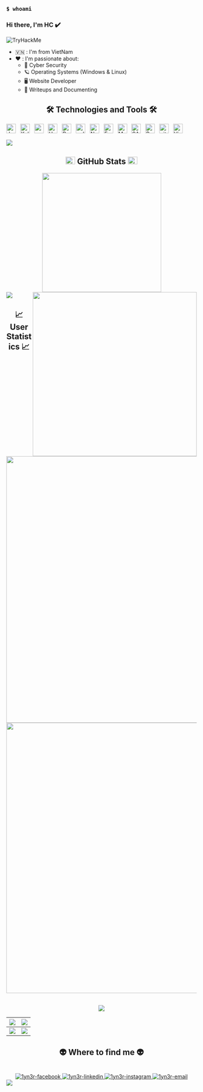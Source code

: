 ### `$ whoami`

### Hi there, I'm HC ✔️ 

<img src="https://tryhackme-badges.s3.amazonaws.com/0x8088.png" alt="TryHackMe">

- 🇻🇳 : I'm from VietNam
- ❤️ : I'm passionate about:
  - 🔐 Cyber Security
  - 🪐 Operating Systems (Windows & Linux)
  - 🖥️ Website Developer
  - 📝 Writeups and Documenting
    
<h2 align="center">🛠 Technologies and Tools 🛠</h2>

<!-- https://simpleicons.org/ -->
<span><img src="https://img.shields.io/badge/JavaScript-282C34?logo=javascript&logoColor=F7DF1E" alt="JavaScript logo" title="JavaScript" height="25" /></span>
&nbsp;
<span><img src="https://img.shields.io/badge/Kali Linux-282C34?logo=Kali Linux&logoColor=#557C94" alt="Kali Linux logo" title="Kali Linux" height="25" /></span>
&nbsp;
<span><img src="https://img.shields.io/badge/CentOS-282C34?logo=centos&logoColor=#262577" alt="centos logo" title="centos" height="25" /></span>
&nbsp;
<span><img src="https://img.shields.io/badge/Handlebars.js-282C34?logo=Handlebars.js&logoColor=000000" alt="Handlebars.js logo" title="Handlebars" height="25" /></span>
&nbsp;
<span><img src="https://img.shields.io/badge/Python-282C34?logo=Python&logoColor=3776AB" alt="Python logo" title="Python" height="25" /></span>
&nbsp;
<span><img src="https://img.shields.io/badge/C++-282C34?logo=cplusplus&logocplusplus=A8B9CC" alt="cplusplus logo" title="cplusplus" height="25" /></span>
&nbsp;
<span><img src="https://img.shields.io/badge/Node.js-282C34?logo=node.js&logoColor=00F200" alt="Node.js logo" title="Node.js" height="25" /></span>
&nbsp;
<span><img src="https://img.shields.io/badge/Express-282C34?logo=express&logoColor=FFFFFF" alt="Express.js logo" title="Express.js" height="25" /></span>
&nbsp;
<span><img src="https://img.shields.io/badge/MongoDB-282C34?logo=mongodb&logoColor=47A248" alt="MongoDB logo" title="MongoDB" height="25" /></span>
&nbsp;
<span><img src="https://img.shields.io/badge/Sass-282C34?logo=sass&logoColor=CC6699" alt="SASS logo" title="SASS" height="25" /></span>
&nbsp;
<span><img src="https://img.shields.io/badge/Bootstrap-282C34?logo=bootstrap&logoColor=7952B3" alt="Bootstrap logo" title="Bootstrap" height="25" /></span>
&nbsp;
<span><img src="https://img.shields.io/badge/git-282C34?logo=git&logoColor=F05032" alt="git logo" title="git" height="25" /></span>
&nbsp;
<span><img src="https://img.shields.io/badge/VS%20Code-282C34?logo=visual-studio-code&logoColor=007ACC" alt="Visual Studio Code logo" title="Visual Studio Code" height="25" /></span>
&nbsp;


<img src="https://user-images.githubusercontent.com/73097560/115834477-dbab4500-a447-11eb-908a-139a6edaec5c.gif">

<h2 align="center"><img src="https://media.giphy.com/media/cj87CxfRtrUifF3Ryk/giphy.gif" width="25px" height="20px"> GitHub Stats <img src="https://media.giphy.com/media/cj87CxfRtrUifF3Ryk/giphy.gif" width="25px" height="20px"> </h2>
<!-- https://github.com/anuraghazra/github-readme-stats -->
<div align=center>
  <a href="#" title="1yn3r">
    <img width="315" align="center" src="https://github-readme-stats.vercel.app/api/top-langs/?username=1yn3r&hide=c%23,powershell,Mathematica,Ruby,Objective-C,Objective-C%2b%2b,Cuda&title_color=61dafb&text_color=ffffff&icon_color=61dafb&bg_color=20232a&langs_count=8&layout=compact&border_color=61dafb&hide_border=true" />
  </a>
  <a href="#" title="1yn3r">
    <img align="right" width="434" src="https://github-readme-stats.vercel.app/api?username=1yn3r&show_icons=true&theme=react&border_color=61dafb&hide_border=true" />
  </a>
</div>

<img src="https://user-images.githubusercontent.com/73097560/115834477-dbab4500-a447-11eb-908a-139a6edaec5c.gif">


<h2 align="center">📈 User Statistics 📈</h2>
<div align="center">
<table>
  <tbody align="center>
    <tr>
      <td>
        <a href="https://github-readme-streak-stats.herokuapp.com/?user=1yn3r">
          <img width="705" src="https://github-readme-streak-stats.herokuapp.com/?user=1yn3r&bg_color=30,e96443,904e95&title_color=fff&text_color=fff&theme=radical&hide_border=true">
        </a>
      </td>
    </tr>
  </tbody>
  <tbody align="center>
    <tr>
      <td>
        <a href="https://github-profile-summary-cards.vercel.app/api/cards/profile-details?username=1yn3r">
          <img width="715" src="https://github-profile-summary-cards.vercel.app/api/cards/profile-details?username=1yn3r&theme=dracula"/>
        </a>
      </td>
    </tr>
  </tbody>
 
</table>
<img src="https://user-images.githubusercontent.com/73097560/115834477-dbab4500-a447-11eb-908a-139a6edaec5c.gif">
<table>
  <tbody>
    <tr>
      <th>
        <a href="https://github-profile-summary-cards.vercel.app/api/cards/repos-per-language?username=1yn3r">
          <img src="https://github-profile-summary-cards.vercel.app/api/cards/repos-per-language?username=1yn3r&theme=dracula"/>
        </a>
      </th>
      <th>
        <a href="https://github-profile-summary-cards.vercel.app/api/cards/most-commit-language?username=1yn3r&">
          <img src="https://github-profile-summary-cards.vercel.app/api/cards/most-commit-language?username=1yn3r&theme=dracula"/>
        </a>
      </th>
    </tr>
  </tbody>
  <tbody>
    <tr>
      <td>
        <a href="https://github-profile-summary-cards.vercel.app/api/cards/stats?username=1yn3r">
          <img src="https://github-profile-summary-cards.vercel.app/api/cards/stats?username=1yn3r&theme=dracula"/>
        </a>
      </td>
      <td>
        <a href="https://github-profile-summary-cards.vercel.app/api/cards/productive-time?username=1yn3r">
          <img src="https://github-profile-summary-cards.vercel.app/api/cards/productive-time?username=1yn3r&theme=dracula"/>
        </a>
      </td>
    </tr>
  </tbody>
</table>
</div>
 <h2 align="center">👽 Where to find me 👽</h2>
<br>
<!-- https://icons8.com -->
<div align="center">
  <a href="https://facebook.com/1yn3r" target="blank">
    <img src="https://img.icons8.com/bubbles/100/000000/facebook-new.png" alt="1yn3r-facebook" />
  </a>
  <a href="https://www.linkedin.com/in/1yn3r" target="blank">
    <img src="https://img.icons8.com/bubbles/100/000000/linkedin.png" alt="1yn3r-linkedin" />
  </a>
  <a href="https://instagram.com/__1yn3r" target="blank">
    <img src="https://img.icons8.com/bubbles/100/000000/instagram.png" alt="1yn3r-instagram" />
  </a>
  <a href="mailto:hc223390@gmail.com" target="top">
    <img src="https://img.icons8.com/bubbles/100/000000/apple-mail.png" alt="1yn3r-email" />
  </a>
</div>
<img src="https://user-images.githubusercontent.com/73097560/115834477-dbab4500-a447-11eb-908a-139a6edaec5c.gif">


<br>


